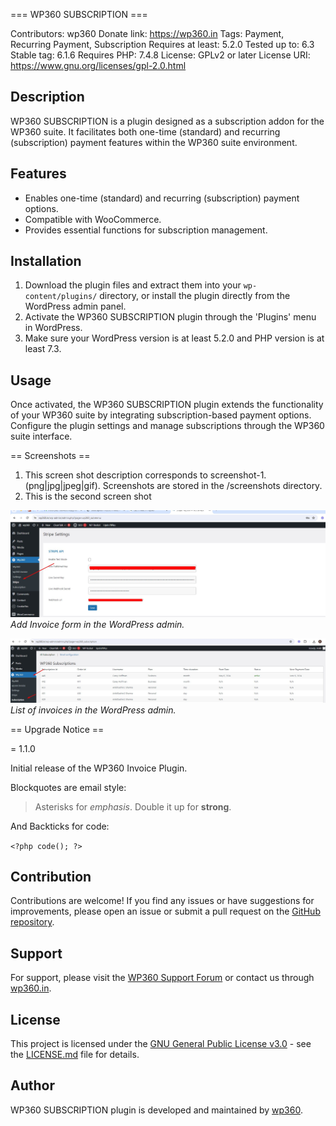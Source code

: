 === WP360 SUBSCRIPTION ===

Contributors: wp360
Donate link: https://wp360.in
Tags: Payment, Recurring Payment, Subscription
Requires at least: 5.2.0
Tested up to: 6.3
Stable tag: 6.1.6
Requires PHP: 7.4.8
License: GPLv2 or later
License URI: https://www.gnu.org/licenses/gpl-2.0.html


## Description

WP360 SUBSCRIPTION is a plugin designed as a subscription addon for the WP360 suite. It facilitates both one-time (standard) and recurring (subscription) payment features within the WP360 suite environment.

## Features

- Enables one-time (standard) and recurring (subscription) payment options.
- Compatible with WooCommerce.
- Provides essential functions for subscription management.

## Installation

1. Download the plugin files and extract them into your `wp-content/plugins/` directory, or install the plugin directly from the WordPress admin panel.
2. Activate the WP360 SUBSCRIPTION plugin through the 'Plugins' menu in WordPress.
3. Make sure your WordPress version is at least 5.2.0 and PHP version is at least 7.3.

## Usage

Once activated, the WP360 SUBSCRIPTION plugin extends the functionality of your WP360 suite by integrating subscription-based payment options. Configure the plugin settings and manage subscriptions through the WP360 suite interface.


== Screenshots ==

1. This screen shot description corresponds to screenshot-1.(png|jpg|jpeg|gif). Screenshots are stored in the /screenshots directory.
2. This is the second screen shot

![Add Invoice](screenshots/stripe_details.jpg)
*Add Invoice form in the WordPress admin.*

![User Invoice List](screenshots/subscriptions_history.jpg)
*List of invoices in the WordPress admin.*



== Upgrade Notice ==

= 1.1.0

Initial release of the WP360 Invoice Plugin.


Blockquotes are email style:

> Asterisks for *emphasis*. Double it up  for **strong**.

And Backticks for code:

`<?php code(); ?>`




## Contribution

Contributions are welcome! If you find any issues or have suggestions for improvements, please open an issue or submit a pull request on the [GitHub repository](https://github.com/wp360-in/wp360-subscription).

## Support

For support, please visit the [WP360 Support Forum](https://wp360.in/contact/) or contact us through [wp360.in](https://wp360.in/).

## License

This project is licensed under the [GNU General Public License v3.0](https://www.gnu.org/licenses/gpl-3.0.en.html) - see the [LICENSE.md](LICENSE.md) file for details.

## Author

WP360 SUBSCRIPTION plugin is developed and maintained by [wp360](https://wp360.in/).
